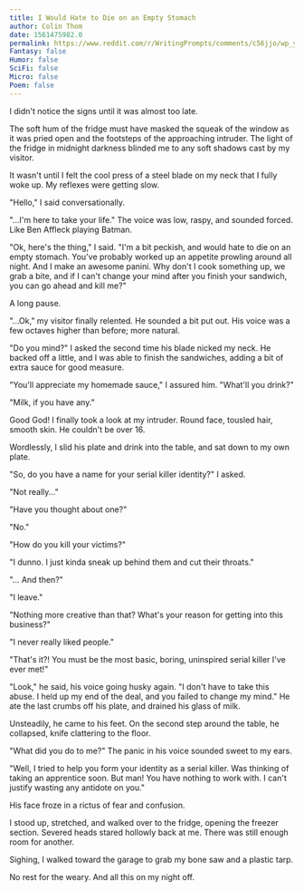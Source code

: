```yaml
---
title: I Would Hate to Die on an Empty Stomach
author: Colin Thom
date: 1561475982.0
permalink: https://www.reddit.com/r/WritingPrompts/comments/c56jjo/wp_you_are_eating_a_midnight_snack_and_a_serial/
Fantasy: false
Humor: false
SciFi: false
Micro: false
Poem: false
---
```

I didn't notice the signs until it was almost too late.

The soft hum of the fridge must have masked the squeak of the window as it was pried open and the footsteps of the approaching intruder. The light of the fridge in midnight darkness blinded me to any soft shadows cast by my visitor.

It wasn't until I felt the cool press of a steel blade on my neck that I fully woke up. My reflexes were getting slow.

"Hello," I said conversationally.

"...I'm here to take your life." The voice was low, raspy, and sounded forced. Like Ben Affleck playing Batman.

"Ok, here's the thing," I said. "I'm a bit peckish, and would hate to die on an empty stomach. You've probably worked up an appetite prowling around all night. And I make an awesome panini. Why don't I cook something up, we grab a bite, and if I can't change your mind after you finish your sandwich, you can go ahead and kill me?"

A long pause.

"...Ok," my visitor finally relented. He sounded a bit put out. His voice was a few octaves higher than before; more natural.

"Do you mind?" I asked the second time his blade nicked my neck. He backed off a little, and I was able to finish the sandwiches, adding a bit of extra sauce for good measure.

"You'll appreciate my homemade sauce," I assured him. "What'll you drink?"

"Milk, if you have any."

Good God! I finally took a look at my intruder. Round face, tousled hair, smooth skin. He couldn't be over 16.

Wordlessly, I slid his plate and drink into the table, and sat down to my own plate.

"So, do you have a name for your serial killer identity?" I asked.

"Not really..."

"Have you thought about one?"

"No."

"How do you kill your victims?"

"I dunno. I just kinda sneak up behind them and cut their throats."

"... And then?"

"I leave."

"Nothing more creative than that? What's your reason for getting into this business?"

"I never really liked people."

"That's it?! You must be the most basic, boring, uninspired serial killer I've ever met!"

"Look," he said, his voice going husky again. "I don't have to take this abuse. I held up my end of the deal, and you failed to change my mind." He ate the last crumbs off his plate, and drained his glass of milk.

Unsteadily, he came to his feet. On the second step around the table, he collapsed, knife clattering to the floor.

"What did you do to me?" The panic in his voice sounded sweet to my ears.

"Well, I tried to help you form your identity as a serial killer. Was thinking of taking an apprentice soon. But man! You have nothing to work with. I can't justify wasting any antidote on you."

His face froze in a rictus of fear and confusion.

I stood up, stretched, and walked over to the fridge, opening the freezer section. Severed heads stared hollowly back at me. There was still enough room for another.

Sighing, I walked toward the garage to grab my bone saw and a plastic tarp.

No rest for the weary. And all this on my night off.
